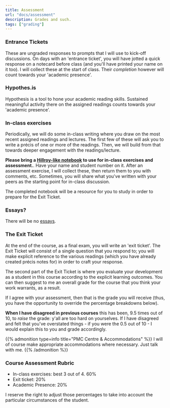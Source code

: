 ```yaml
---
title: Assessment
url: "docs/assessment"
description: Grades and such.
tags: ["grading"]
---
```


### Entrance Tickets

These are ungraded responses to prompts that I will use to kick-off discussions. On days with an 'entrance ticket', you will have jotted a quick response on a notecard before class (and you'll have printed your name on it too). I will collect these at the start of class. Their _completion_ however will count towards your 'academic presence'. 

### Hypothes.is

Hypothesis is a tool to hone your academic reading skills. Sustained meaningful activity there on the assigned readings counts towards your 'academic presence'. 

### In-class exercises

Periodically, we will do some in-class writing where you draw on the most recent assigned readings and lectures. The first few of these will ask you to write a précis of one or more of the readings. Then, we will build from that towards deeper engagement with the readings/lecture.

**Please bring a [Hillroy-like notebook](https://www.staples.ca/products/15564-en-hilroy-canada-stitched-exercise-book-10-78-x-7-38-assorted-colours-4-pack) to use for in-class exercises and assessment.**. Have your name and student number on it. After an assessment exercise, I will collect these, then return them to you with comments, etc. Sometimes, you will share what you've written with your peers as the starting point for in-class discussion.

The completed notebook will be a resource for you to study in order to prepare for the Exit Ticket.



### Essays?

There will be no [essays](../on-essays). 

### The Exit Ticket

At the end of the course, as a final exam, you will write an 'exit ticket'. The Exit Ticket will consist of a single question that you respond to; you will make explicit reference to the various readings (which you have already created précis notes for) in order to craft your response.

The second part of the Exit Ticket is where you evaluate your development as a student in this course according to the explicit learning outcomes. You can then suggest to me an overall grade for the course that you think your work warrants, as a result.

If I agree with your assessment, then that is the grade you will receive (thus, you have the opportunity to override the percentage breakdowns below).

**When I have disagreed in previous courses** this has been, 9.5 times out of 10, to _raise_ the grade: y'all are too hard on yourselves. If I have disagreed and felt that you've overstated things - if you were the 0.5 out of 10 - I would explain this to you and grade accordingly.

{{% admonition type=info title="PMC Centre & Accommodations" %}}
I will of course make appropriate accommodations where necessary. Just talk with me. 
{{% /admonition %}}

### Course Assessment Rubric

+ In-class exercises: best 3 out of 4. 60%
+ Exit ticket: 20%
+ Academic Presence: 20%

I reserve the right to adjust those percentages to take into account the particular circumstances of the student.





